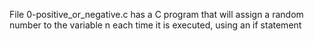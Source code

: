 File 0-positive_or_negative.c has a C program that will assign a random number to the variable n each time it is executed, using an if statement


